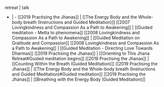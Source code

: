 retreat | talk
- | -
[[2019 Practising the Jhanas]] | [[The Energy Body and the Whole-body breath (Instructions and Guided Meditation)]]
[[2007 Lovingkindness and Compassion As a Path to Awakening]] | [[Guided meditation - Metta to phenomena]]
[[2008 Lovingkindness and Compassion As a Path to Awakening]] | [[Guided Meditation on Gratitude and Compassion]]
[[2008 Lovingkindness and Compassion As a Path to Awakening]] | [[Guided Meditation - Directing Love Towards Dharmas]]
[[2019 Practising the Jhanas]] | [[Orienting to This Jhana Retreat#Guided meditation begins]]
[[2019 Practising the Jhanas]] | [[Counting Within the Breath (Guided Meditation)]]
[[2019 Practising the Jhanas]] | [[The Energy Body and the Whole-body breath (Instructions and Guided Meditation)#Guided meditation]]
[[2019 Practising the Jhanas]] | [[Breathing with the Energy Body (Guided Meditation)]]
